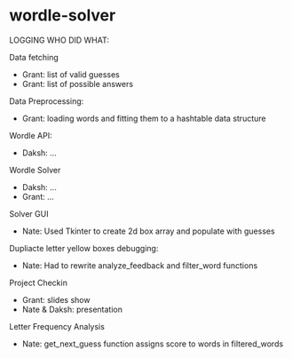 # wordle-solver

LOGGING WHO DID WHAT:

Data fetching
- Grant: list of valid guesses
- Grant: list of possible answers


Data Preprocessing:
- Grant: loading words and fitting them to a hashtable data structure


Wordle API:
- Daksh: ...


Wordle Solver
- Daksh: ...
- Grant: ...


Solver GUI
- Nate: Used Tkinter to create 2d box array and populate with guesses

Dupliacte letter yellow boxes debugging:
- Nate: Had to rewrite analyze_feedback and filter_word functions

Project Checkin
- Grant: slides show
- Nate & Daksh: presentation

Letter Frequency Analysis
- Nate: get_next_guess function assigns score to words in filtered_words
